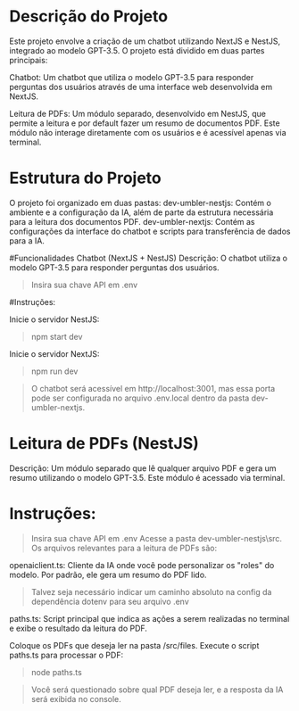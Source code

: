 # Descrição do Projeto
Este projeto envolve a criação de um chatbot utilizando NextJS e NestJS, integrado ao modelo GPT-3.5. O projeto está dividido em duas partes principais:

Chatbot: Um chatbot que utiliza o modelo GPT-3.5 para responder perguntas dos usuários através de uma interface web desenvolvida em NextJS.

Leitura de PDFs: Um módulo separado, desenvolvido em NestJS, que permite a leitura e por default fazer um resumo de documentos PDF. Este módulo não interage diretamente com os usuários e é acessível apenas via terminal.

# Estrutura do Projeto
O projeto foi organizado em duas pastas:
dev-umbler-nestjs: Contém o ambiente e a configuração da IA, além de parte da estrutura necessária para a leitura dos documentos PDF.
dev-umbler-nextjs: Contém as configurações da interface do chatbot e scripts para transferência de dados para a IA.

#Funcionalidades
Chatbot (NextJS + NestJS)
Descrição: O chatbot utiliza o modelo GPT-3.5 para responder perguntas dos usuários.
>Insira sua chave API em .env

#Instruções:

Inicie o servidor NestJS:

>npm start dev

Inicie o servidor NextJS:

>npm run dev

>O chatbot será acessível em http://localhost:3001, mas essa porta pode ser configurada no arquivo .env.local dentro da pasta dev-umbler-nextjs.

# Leitura de PDFs (NestJS)
Descrição: Um módulo separado que lê qualquer arquivo PDF e gera um resumo utilizando o modelo GPT-3.5. Este módulo é acessado via terminal.

# Instruções:
>Insira sua chave API em .env
Acesse a pasta dev-umbler-nestjs\src.
Os arquivos relevantes para a leitura de PDFs são:

openaiclient.ts: Cliente da IA onde você pode personalizar os "roles" do modelo. Por padrão, ele gera um resumo do PDF lido.
>Talvez seja necessário indicar um caminho absoluto na config da dependência dotenv para seu arquivo .env

paths.ts: Script principal que indica as ações a serem realizadas no terminal e exibe o resultado da leitura do PDF.

Coloque os PDFs que deseja ler na pasta /src/files.
Execute o script paths.ts para processar o PDF:
>node paths.ts

>Você será questionado sobre qual PDF deseja ler, e a resposta da IA será exibida no console.
